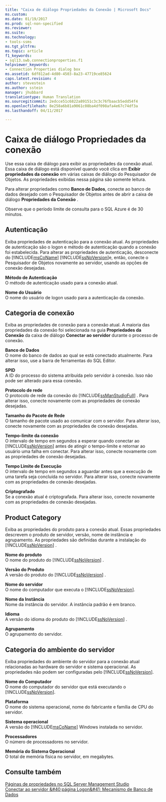 ```yaml
---
title: "Caixa de diálogo Propriedades da Conexão | Microsoft Docs"
ms.custom: 
ms.date: 01/19/2017
ms.prod: sql-non-specified
ms.reviewer: 
ms.suite: 
ms.technology:
- tools-ssms
ms.tgt_pltfrm: 
ms.topic: article
f1_keywords:
- sql13.swb.connectionproperties.f1
helpviewer_keywords:
- Connection Properties dialog box
ms.assetid: 6df812ad-4d80-4503-8a23-47719ce85624
caps.latest.revision: 4
author: stevestein
ms.author: sstein
manager: jhubbard
translationtype: Human Translation
ms.sourcegitcommit: 2edcce51c6822a89151c3c3c76fbaacb5edd54f4
ms.openlocfilehash: 8e258a6b81a9061c08ba4df098afa4e67c74df3a
ms.lasthandoff: 04/11/2017

---
```

# <a name="connection-properties-dialog-box"></a>Caixa de diálogo Propriedades da conexão
Use essa caixa de diálogo para exibir as propriedades da conexão atual. Essa caixa de diálogo está disponível quando você clica em **Exibir propriedades da conexão** em várias caixas de diálogo do Pesquisador de Objetos. As propriedades exibidas nessa página são somente leitura.  
  
Para alterar propriedades como **Banco de Dados**, conecte ao banco de dados desejado com o Pesquisador de Objetos antes de abrir a caixa de diálogo **Propriedades da Conexão** .  
  
Observe que o período limite de consulta para o SQL Azure é de 30 minutos.  
  
## <a name="authentication"></a>Autenticação  
Exiba propriedades de autenticação para a conexão atual. As propriedades de autenticação são o logon e método de autenticação quando a conexão foi estabelecida. Para alterar as propriedades de autenticação, desconecte do [!INCLUDE[msCoName](../../includes/msconame_md.md)] [!INCLUDE[ssNoVersion](../../includes/ssnoversion_md.md)]e, então, conecte o Pesquisador de Objetos novamente ao servidor, usando as opções de conexão desejadas.  
  
**Método de Autenticação**  
O método de autenticação usado para a conexão atual.  
  
**Nome do Usuário**  
O nome do usuário de logon usado para a autenticação da conexão.  
  
## <a name="connection-category"></a>Categoria de conexão  
Exiba as propriedades de conexão para a conexão atual. A maioria das propriedades da conexão foi selecionada na guia **Propriedades da Conexão** da caixa de diálogo **Conectar ao servidor** durante o processo de conexão.  
  
**Banco de Dados**  
O nome do banco de dados ao qual se está conectado atualmente. Para alterar isso, use a barra de ferramentas do SQL Editor.  
  
**SPID**  
A ID do processo do sistema atribuída pelo servidor à conexão. Isso não pode ser alterado para essa conexão.  
  
**Protocolo de rede**  
O protocolo de rede da conexão do [!INCLUDE[ssManStudioFull](../../includes/ssmanstudiofull_md.md)] . Para alterar isso, conecte novamente com as propriedades de conexão desejadas.  
  
**Tamanho do Pacote de Rede**  
O tamanho de pacote usado ao comunicar com o servidor. Para alterar isso, conecte novamente com as propriedades de conexão desejadas.  
  
**Tempo-limite da conexão**  
O intervalo de tempo em segundos a esperar quando conectar ao [!INCLUDE[ssNoVersion](../../includes/ssnoversion_md.md)] antes de atingir o tempo-limite e retornar ao usuário uma falha em conectar. Para alterar isso, conecte novamente com as propriedades de conexão desejadas.  
  
**Tempo Limite de Execução**  
O intervalo de tempo em segundos a aguardar antes que a execução de uma tarefa seja concluída no servidor. Para alterar isso, conecte novamente com as propriedades de conexão desejadas.  
  
**Criptografado**  
Se a conexão atual é criptografada. Para alterar isso, conecte novamente com as propriedades de conexão desejadas.  
  
## <a name="product-category"></a>Product Category  
Exiba as propriedades do produto para a conexão atual. Essas propriedades descrevem o produto de servidor, versão, nome de instância e agrupamento. As propriedades são definidas durante a instalação do [!INCLUDE[ssNoVersion](../../includes/ssnoversion_md.md)] .  
  
**Nome do produto**  
O nome do produto do [!INCLUDE[ssNoVersion](../../includes/ssnoversion_md.md)] .  
  
**Versão do Produto**  
A versão do produto do [!INCLUDE[ssNoVersion](../../includes/ssnoversion_md.md)] .  
  
**Nome do servidor**  
O nome do computador que executa o [!INCLUDE[ssNoVersion](../../includes/ssnoversion_md.md)].  
  
**Nome da Instância**  
Nome da instância do servidor. A instância padrão é em branco.  
  
**Idioma**  
A versão do idioma do produto do [!INCLUDE[ssNoVersion](../../includes/ssnoversion_md.md)] .  
  
**Agrupamento**  
O agrupamento do servidor.  
  
## <a name="server-environment-category"></a>Categoria do ambiente do servidor  
Exiba propriedades do ambiente do servidor para a conexão atual relacionadas ao hardware do servidor e sistema operacional. As propriedades não podem ser configuradas pelo [!INCLUDE[ssNoVersion](../../includes/ssnoversion_md.md)].  
  
**Nome do Computador**  
O nome do computador do servidor que está executando o [!INCLUDE[ssNoVersion](../../includes/ssnoversion_md.md)].  
  
**Plataforma**  
O nome do sistema operacional, nome do fabricante e família de CPU do servidor.  
  
**Sistema operacional**  
A versão do [!INCLUDE[msCoName](../../includes/msconame_md.md)] Windows instalada no servidor.  
  
**Processadores**  
O número de processadores no servidor.  
  
**Memória do Sistema Operacional**  
O total de memória física no servidor, em megabytes.  
  
## <a name="see-also"></a>Consulte também  
[Páginas de propriedades no SQL Server Management Studio](../../ssms/property-pages-in-sql-server-management-studio.md)  
[Conectar ao servidor &amp;#40;página Logon&amp;#41; Mecanismo de Banco de Dados](../../ssms/f1-help/connect-to-server-login-page-database-engine.md)  
  

